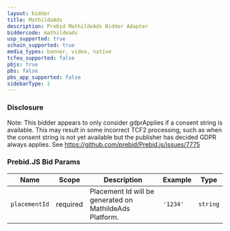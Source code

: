 ```yaml
---
layout: bidder
title: MathildeAds
description: Prebid MathildeAds Bidder Adapter
biddercode: mathildeads
usp_supported: true
schain_supported: true
media_types: banner, video, native
tcfeu_supported: false
pbjs: true
pbs: false
pbs_app_supported: false
sidebarType: 1
---
```


### Disclosure

Note: This bidder appears to only consider gdprApplies if a consent string is available. This may result in some incorrect TCF2 processing, such as when the consent string is not yet available but the publisher has decided GDPR always applies. See <https://github.com/prebid/Prebid.js/issues/7775>

### Prebid.JS Bid Params


| Name           | Scope    | Description                                              | Example    | Type      |
|----------------|----------|----------------------------------------------------------|------------|-----------|
| `placementId` | required | Placement Id will be generated on MathildeAds Platform. | `'1234'`        | `string` |

